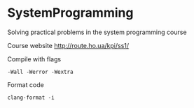 # SystemProgramming
Solving practical problems in the system programming course

Course website http://route.ho.ua/kpi/ss1/

Compile with flags
```
-Wall -Werror -Wextra
```
Format code
```
clang-format -i
```